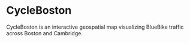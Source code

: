 # CycleBoston
CycleBoston is an interactive geospatial map visualizing BlueBike traffic across Boston and Cambridge. 

